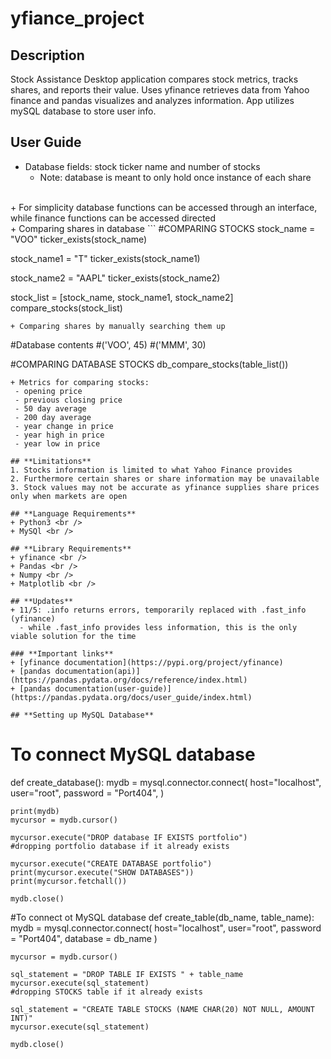 # yfiance_project

## **Description** 
Stock Assistance Desktop application compares stock metrics, tracks shares, and reports their value.
Uses yfinance retrieves data from Yahoo finance and pandas visualizes and analyzes information.
App utilizes mySQL database to store user info.

## **User Guide**
+ Database fields: stock ticker name and number of stocks
  - Note: database is meant to only hold once instance of each share
<br />
+ For simplicity database functions can be accessed through an interface, while finance functions can be accessed directed
<br />
+ Comparing shares in database 
```
#COMPARING STOCKS 
stock_name = "VOO"
ticker_exists(stock_name)

stock_name1 = "T"
ticker_exists(stock_name1)

stock_name2 = "AAPL"
ticker_exists(stock_name2)

stock_list = [stock_name, stock_name1, stock_name2]
compare_stocks(stock_list)
```
+ Comparing shares by manually searching them up
```
#Database contents
#('VOO', 45)
#('MMM', 30)

#COMPARING DATABASE STOCKS
db_compare_stocks(table_list())
```
+ Metrics for comparing stocks:
 - opening price
 - previous closing price
 - 50 day average
 - 200 day average
 - year change in price
 - year high in price
 - year low in price

## **Limitations**
1. Stocks information is limited to what Yahoo Finance provides
2. Furthermore certain shares or share information may be unavailable
3. Stock values may not be accurate as yfinance supplies share prices only when markets are open 

## **Language Requirements**
+ Python3 <br />
+ MySQl <br />

## **Library Requirements** 
+ yfinance <br />
+ Pandas <br />
+ Numpy <br />
+ Matplotlib <br />

## **Updates**
+ 11/5: .info returns errors, temporarily replaced with .fast_info (yfinance)
  - while .fast_info provides less information, this is the only viable solution for the time

### **Important links**
+ [yfinance documentation](https://pypi.org/project/yfinance)
+ [pandas documentation(api)](https://pandas.pydata.org/docs/reference/index.html)
+ [pandas documentation(user-guide)](https://pandas.pydata.org/docs/user_guide/index.html)

## **Setting up MySQL Database**
```
# To connect MySQL database
def create_database():
    mydb = mysql.connector.connect(
        host="localhost",
        user="root", 
        password = "Port404",
        )

    print(mydb)
    mycursor = mydb.cursor()

    mycursor.execute("DROP database IF EXISTS portfolio")
    #dropping portfolio database if it already exists

    mycursor.execute("CREATE DATABASE portfolio")
    print(mycursor.execute("SHOW DATABASES"))
    print(mycursor.fetchall())

    mydb.close()

#To connect ot MySQL database
def create_table(db_name, table_name):
    mydb = mysql.connector.connect(
        host="localhost",
        user="root", 
        password = "Port404",
        database = db_name
        )

    mycursor = mydb.cursor()

    sql_statement = "DROP TABLE IF EXISTS " + table_name
    mycursor.execute(sql_statement)
    #dropping STOCKS table if it already exists

    sql_statement = "CREATE TABLE STOCKS (NAME CHAR(20) NOT NULL, AMOUNT INT)"
    mycursor.execute(sql_statement)

    mydb.close()
```

